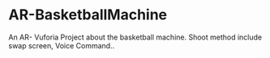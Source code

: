 # AR-BasketballMachine
An AR- Vuforia Project about the basketball machine. Shoot method include swap screen, Voice Command..
